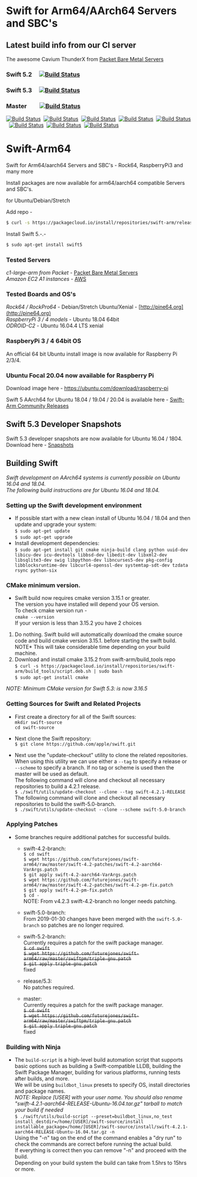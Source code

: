 # Swift for Arm64/AArch64 Servers and SBC's
## Latest build info from our CI server
The awesome Cavium ThunderX from [Packet Bare Metal Servers](https://www.packet.com/cloud/servers/c1-large-arm/)  

### Swift 5.2 &nbsp;&nbsp;&nbsp; [![Build Status](http://futurejones.xyz:8080/view/Ubuntu%2018.04/job/swift-5.2.3-ubuntu-18.04/badge/icon)](http://futurejones.xyz:8080/view/Ubuntu%2018.04/job/swift-5.2.3-ubuntu-18.04/)
### Swift 5.3 &nbsp;&nbsp;&nbsp; [![Build Status](http://futurejones.xyz:8080/view/Ubuntu%2018.04/job/swift-5.3-ubuntu-18.04/badge/icon)](http://futurejones.xyz:8080/view/Ubuntu%2018.04/job/swift-5.3-ubuntu-18.04/)
### Master &nbsp;&nbsp;&nbsp;&nbsp;&nbsp;&nbsp;&nbsp;&nbsp;[![Build Status](http://futurejones.xyz:8080/view/Ubuntu%2018.04/job/swift-master-ubuntu-18.04/badge/icon)](http://futurejones.xyz:8080/view/Ubuntu%2018.04/job/swift-master-ubuntu-18.04/)&nbsp;&nbsp;&nbsp;
[![Build Status](http://futurejones.xyz:8080/view/Ubuntu%2018.04/job/swift-master-ubuntu-18.04/badge/icon?subject=amazon-linux&status=2&color=orange)](https://github.com/futurejones/swift-arm64/releases/tag/master-dev-snapshots)&nbsp;
[![Build Status](http://futurejones.xyz:8080/view/Ubuntu%2018.04/job/swift-master-ubuntu-18.04/badge/icon?subject=centos&status=8&color=orange)](https://github.com/futurejones/swift-arm64/releases/tag/master-dev-snapshots)&nbsp;
[![Build Status](http://futurejones.xyz:8080/view/Ubuntu%2018.04/job/swift-master-ubuntu-18.04/badge/icon?subject=debian&status=10&color=orange)](https://github.com/futurejones/swift-arm64/releases/tag/master-dev-snapshots)&nbsp;
[![Build Status](http://futurejones.xyz:8080/view/Ubuntu%2018.04/job/swift-master-ubuntu-18.04/badge/icon?subject=fedora&status=31&color=orange)](https://github.com/futurejones/swift-arm64/releases/tag/master-dev-snapshots)&nbsp;
[![Build Status](http://futurejones.xyz:8080/view/Ubuntu%2018.04/job/swift-master-ubuntu-18.04/badge/icon?subject=fedora&status=32&color=orange)](https://github.com/futurejones/swift-arm64/releases/tag/master-dev-snapshots)&nbsp;
[![Build Status](http://futurejones.xyz:8080/view/Ubuntu%2018.04/job/swift-master-ubuntu-18.04/badge/icon?subject=ubuntu&status=16.04&color=orange)](https://github.com/futurejones/swift-arm64/releases/tag/master-dev-snapshots)&nbsp;
[![Build Status](http://futurejones.xyz:8080/view/Ubuntu%2018.04/job/swift-master-ubuntu-18.04/badge/icon?subject=ubuntu&status=18.04&color=orange)](https://github.com/futurejones/swift-arm64/releases/tag/master-dev-snapshots)&nbsp;
[![Build Status](http://futurejones.xyz:8080/view/Ubuntu%2018.04/job/swift-master-ubuntu-18.04/badge/icon?subject=ubuntu&status=20.04&color=orange)](https://github.com/futurejones/swift-arm64/releases/tag/master-dev-snapshots)&nbsp;

# Swift-Arm64
Swift for Arm64/aarch64 Servers and SBC's - Rock64, RaspberryPi3 and many more

Install packages are now available for arm64/aarch64 compatible Servers and SBC's.

for Ubuntu/Debian/Stretch

Add repo -

```bash
$ curl -s https://packagecloud.io/install/repositories/swift-arm/release/script.deb.sh | sudo bash
``` 

Install Swift 5.-.- 

```bash
$ sudo apt-get install swift5
```
### Tested Servers
*c1-large-arm from Packet* - [Packet Bare Metal Servers](https://www.packet.com/cloud/servers/c1-large-arm/)  
*Amazon EC2 A1 instances* - [AWS](https://aws.amazon.com/ec2/instance-types/a1/)
### Tested Boards and OS's

*Rock64 / RockPro64* - Debian/Stretch Ubuntu/Xenial - [http://pine64.org](http://pine64.org)  
*RaspberryPi 3 / 4 models* - Ubuntu 18.04 64bit  
*ODROID-C2* - Ubuntu 16.04.4 LTS xenial

### RaspberyPi 3 / 4 64bit OS

An official 64 bit Ubuntu install image is now available for Raspberry Pi 2/3/4.

### Ubuntu Focal 20.04 now available for Raspberry Pi  
Download image here - https://ubuntu.com/download/raspberry-pi  

Swift 5 AArch64 for Ubuntu 18.04 / 19.04 / 20.04 is available here - [Swift-Arm Community Releases](https://packagecloud.io/app/swift-arm/release)

## Swift 5.3 Developer Snapshots
Swift 5.3 developer snapshots are now available for Ubuntu 16.04 / 1804.  
Download here - [Snapshots](https://github.com/futurejones/swift-arm64/releases/tag/v5.3-dev-snapshot)


## Building Swift

*Swift development on AArch64 systems is currently possible on Ubuntu 16.04 and 18.04.*  
*The following build instructions are for Ubuntu 16.04 and 18.04.*

### Setting up the Swift development environment
* If possible start with a new clean install of Ubuntu 16.04 / 18.04 and then update and upgrade your system:  
```$ sudo apt-get update```  
```$ sudo apt-get upgrade```
* Install development dependencies:  
```$ sudo apt-get install git cmake ninja-build clang python uuid-dev libicu-dev icu-devtools libbsd-dev libedit-dev libxml2-dev libsqlite3-dev swig libpython-dev libncurses5-dev pkg-config libblocksruntime-dev libcurl4-openssl-dev systemtap-sdt-dev tzdata rsync python-six```  

### CMake minimum version.
* Swift build now requires cmake version 3.15.1 or greater.  
The version you have installed will depend your OS version.  
To check cmake version run -  
```cmake --version```  
If your version is less than 3.15.2 you have 2 choices  
1. Do nothing. Swift build will automatically download the cmake source code and build cmake version 3.15.1. before starting the swift build. NOTE* This will take considerable time depending on your build machine.  
2. Download and install cmake 3.15.2 from swift-arm/build_tools repo  
```$ curl -s https://packagecloud.io/install/repositories/swift-arm/build_tools/script.deb.sh | sudo bash```  
```$ sudo apt-get install cmake```  

*NOTE: Minimum CMake version for Swift 5.3: is now 3.16.5*

### Getting Sources for Swift and Related Projects
* First create a directory for all of the Swift sources:  
```mkdir swift-source```  
```cd swift-source```

* Next clone the Swift repository:  
```$ git clone https://github.com/apple/swift.git```

* Next use the "update-checkout" utility to clone the related repositories. When using this utility we can use either a `--tag` to specify a release or `--scheme` to specify a branch. If no tag or scheme is used then the master will be used as default.  
The following command will clone and checkout all necessary repositories to build a 4.2.1 release.  
```$ ./swift/utils/update-checkout --clone --tag swift-4.2.1-RELEASE```  
The following command will clone and checkout all necessary repositories to build the swift-5.0-branch.  
```$ ./swift/utils/update-checkout --clone --scheme swift-5.0-branch```

### Applying Patches
* Some branches require additional patches for successful builds.  
  * swift-4.2-branch:  
  ```$ cd swift```  
  ```$ wget https://github.com/futurejones/swift-arm64/raw/master/swift-4.2-patches/swift-4.2-aarch64-VarArgs.patch```  
  ```$ git apply swift-4.2-aarch64-VarArgs.patch```  
  ```$ wget https://github.com/futurejones/swift-arm64/raw/master/swift-4.2-patches/swift-4.2-pm-fix.patch```  
  ```$ git apply swift-4.2-pm-fix.patch```  
  ```$ cd -```  
  NOTE: From v4.2.3 swift-4.2-branch no longer needs patching.
  
  * swift-5.0-branch:  
  From 2019-01-30 changes have been merged with the `swift-5.0-branch` so patches are no longer required.

  * swift-5.2-branch:  
  Currently requires a patch for the swift package manager.  
  ~~```$ cd swift```~~  
  ~~```$ wget https://github.com/futurejones/swift-arm64/raw/master/swiftpm/triple-gnu.patch```~~  
  ~~```$ git apply triple-gnu.patch```~~  
  fixed  

  * release/5.3:  
  No patches required.  
  
  * master:  
  Currently requires a patch for the swift package manager.  
  ~~```$ cd swift```~~  
  ~~```$ wget https://github.com/futurejones/swift-arm64/raw/master/swiftpm/triple-gnu.patch```~~  
  ~~```$ git apply triple-gnu.patch```~~  
  fixed
  

### Building with Ninja
* The ```build-script``` is a high-level build automation script that supports basic options such as building a Swift-compatible LLDB, building the Swift Package Manager, building for various platforms, running tests after builds, and more.  
We will be using ```buildbot_linux``` presets to specify OS, install directories and package names.  
*NOTE: Replace [USER] with your user name. You should also rename "swift-4.2.1-aarch64-RELEASE-Ubuntu-16.04.tar.gz" tarball to match your build if needed*  
```$ ./swift/utils/build-script --preset=buildbot_linux,no_test install_destdir=/home/[USER]/swift-source/install installable_package=/home/[USER]/swift-source/install/swift-4.2.1-aarch64-RELEASE-Ubuntu-16.04.tar.gz -n```  
Using the "-n" tag on the end of the command enables a "dry run" to check the commands are correct before running the actual build.  
If everything is correct then you can remove "-n" and proceed with the build.  
Depending on your build system the build can take from 1.5hrs to 15hrs or more.  
